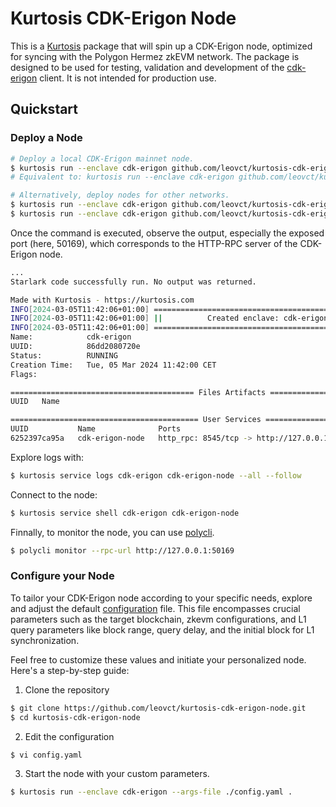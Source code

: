 # Kurtosis CDK-Erigon Node

This is a [Kurtosis](https://github.com/kurtosis-tech/kurtosis) package that will spin up a CDK-Erigon node, optimized for syncing with the Polygon Hermez zkEVM network. The package is designed to be used for testing, validation and development of the [cdk-erigon](https://github.com/0xPolygonHermez/cdk-erigon) client. It is not intended for production use.

## Quickstart

### Deploy a Node

```bash
# Deploy a local CDK-Erigon mainnet node.
$ kurtosis run --enclave cdk-erigon github.com/leovct/kurtosis-cdk-erigon-node
# Equivalent to: kurtosis run --enclave cdk-erigon github.com/leovct/kurtosis-cdk-erigon-node '{chain: mainnet}'

# Alternatively, deploy nodes for other networks.
$ kurtosis run --enclave cdk-erigon github.com/leovct/kurtosis-cdk-erigon-node '{chain: cardona}'
$ kurtosis run --enclave cdk-erigon github.com/leovct/kurtosis-cdk-erigon-node '{chain: bali}'
```

Once the command is executed, observe the output, especially the exposed port (here, 50169), which corresponds to the HTTP-RPC server of the CDK-Erigon node.

```bash
...
Starlark code successfully run. No output was returned.

Made with Kurtosis - https://kurtosis.com
INFO[2024-03-05T11:42:06+01:00] ===================================================
INFO[2024-03-05T11:42:06+01:00] ||          Created enclave: cdk-erigon          ||
INFO[2024-03-05T11:42:06+01:00] ===================================================
Name:            cdk-erigon
UUID:            86dd2080720e
Status:          RUNNING
Creation Time:   Tue, 05 Mar 2024 11:42:00 CET
Flags:

========================================= Files Artifacts =========================================
UUID   Name

========================================== User Services ==========================================
UUID           Name              Ports                                          Status
6252397ca95a   cdk-erigon-node   http_rpc: 8545/tcp -> http://127.0.0.1:50169   RUNNING
```

Explore logs with:

```bash
$ kurtosis service logs cdk-erigon cdk-erigon-node --all --follow
```

Connect to the node:

```bash
$ kurtosis service shell cdk-erigon cdk-erigon-node
```

Finnally, to monitor the node, you can use [polycli](https://github.com/maticnetwork/polygon-cli).

```bash
$ polycli monitor --rpc-url http://127.0.0.1:50169
```

### Configure your Node

To tailor your CDK-Erigon node according to your specific needs, explore and adjust the default [configuration](./config.yaml) file. This file encompasses crucial parameters such as the target blockchain, zkevm configurations, and L1 query parameters like block range, query delay, and the initial block for L1 synchronization.

Feel free to customize these values and initiate your personalized node. Here's a step-by-step guide:

1. Clone the repository

```bash
$ git clone https://github.com/leovct/kurtosis-cdk-erigon-node.git
$ cd kurtosis-cdk-erigon-node
```

2. Edit the configuration

```bash
$ vi config.yaml
```

3. Start the node with your custom parameters.

```bash
$ kurtosis run --enclave cdk-erigon --args-file ./config.yaml .
```
